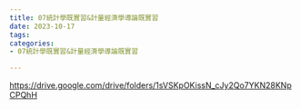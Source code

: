 ```yaml
---
title: 07統計學既實習&計量經濟學導論既實習
date: 2023-10-17
tags: 
categories:
- 07統計學既實習&計量經濟學導論既實習

---
```

https://drive.google.com/drive/folders/1sVSKpOKissN_cJy2Qo7YKN28KNpCPQhH
